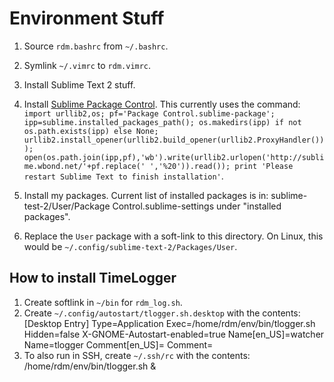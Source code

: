 # Environment Stuff

1. Source `rdm.bashrc` from `~/.bashrc`.
2. Symlink `~/.vimrc` to `rdm.vimrc`.
3. Install Sublime Text 2 stuff.
  1. Install [Sublime Package Control](http://wbond.net/sublime_packages/package_control/installation).
      This currently uses the command: `import urllib2,os; pf='Package Control.sublime-package'; ipp=sublime.installed_packages_path(); os.makedirs(ipp) if not os.path.exists(ipp) else None; urllib2.install_opener(urllib2.build_opener(urllib2.ProxyHandler())); open(os.path.join(ipp,pf),'wb').write(urllib2.urlopen('http://sublime.wbond.net/'+pf.replace(' ','%20')).read()); print 'Please restart Sublime Text to finish installation'`.

  2. Install my packages. Current list of installed packages is in:
      sublime-test-2/User/Package Control.sublime-settings under "installed packages".

  3. Replace the `User` package with a soft-link to this directory. On Linux,
     this would be `~/.config/sublime-text-2/Packages/User`.


## How to install TimeLogger

1. Create softlink in `~/bin` for `rdm_log.sh`.
2. Create `~/.config/autostart/tlogger.sh.desktop` with the contents:
    [Desktop Entry]
    Type=Application
    Exec=/home/rdm/env/bin/tlogger.sh
    Hidden=false
    X-GNOME-Autostart-enabled=true
    Name[en_US]=watcher
    Name=tlogger
    Comment[en_US]=
    Comment=
3. To also run in SSH, create `~/.ssh/rc` with the contents:
    /home/rdm/env/bin/tlogger.sh &
